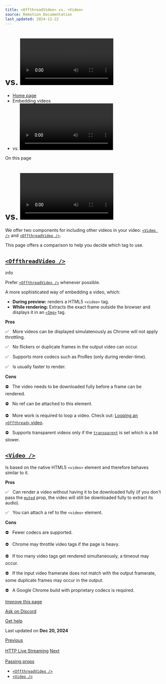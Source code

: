 ```yaml
---
title: <OffthreadVideo> vs. <Video>
source: Remotion Documentation
last_updated: 2024-12-22
---
```


# <OffthreadVideo> vs. <Video>

- [Home page](/)
- Embedding videos
- <OffthreadVideo> vs. <Video>

On this page

# <OffthreadVideo> vs. <Video>

We offer two components for including other videos in your video: [`<Video />`](/docs/video) and [`<OffthreadVideo />`](/docs/offthreadvideo).

This page offers a comparison to help you decide which tag to use.

## [`<OffthreadVideo />`](/docs/offthreadvideo) [​](\#offthreadvideo- "Direct link to offthreadvideo-")

info

Prefer [`<OffthreadVideo />`](/docs/offthreadvideo) whenever possible.

A more sophisticated way of embedding a video, which:

- **During preview:** renders a HTML5 `<video>` tag.
- **While rendering:** Extracts the exact frame outside the browser and displays it in an [`<Img>`](/docs/img) tag.

**Pros**

✅   More videos can be displayed simulatenously as Chrome will not apply throttling.

✅   No flickers or duplicate frames in the output video can occur.

✅   Supports more codecs such as ProRes (only during render-time).

✅   Is usually faster to render.

**Cons**

⛔   The video needs to be downloaded fully before a frame can be rendered.

⛔   No ref can be attached to this element.

⛔   More work is required to loop a video. Check out: [Looping an `<Offthread>` video](/docs/offthreadvideo#looping-a-video).

⛔   Supports transparent videos only if the [`transparent`](/docs/offthreadvideo#transparent) is set which is a bit slower.

## [`<Video />`](/docs/video) [​](\#video- "Direct link to video-")

Is based on the native HTML5 `<video>` element and therefore behaves similar to it.

**Pros**

✅   Can render a video without having it to be downloaded fully (if you don't pass the [`muted`](/docs/video/#muted) prop, the video will still be downloaded fully to extract its audio).

✅   You can attach a ref to the `<video>` element.

**Cons**

⛔   Fewer codecs are supported.

⛔   Chrome may throttle video tags if the page is heavy.

⛔   If too many video tags get rendered simultaneously, a timeout may occur.

⛔   If the input video framerate does not match with the output framerate, some duplicate frames may occur in the output.

⛔   A Google Chrome build with proprietary codecs is required.

[Improve this page](https://github.com/remotion-dev/remotion/edit/main/packages/docs/docs/video-vs-offthreadvideo.mdx)

[Ask on Discord](https://remotion.dev/discord)

[Get help](/docs/get-help)

Last updated on **Dec 20, 2024**

[Previous\
\
HTTP Live Streaming](/docs/miscellaneous/snippets/hls) [Next\
\
Passing props](/docs/parameterized-rendering)

- [`<OffthreadVideo />`](#offthreadvideo-)
- [`<Video />`](#video-)
